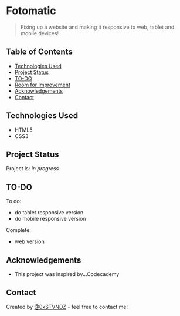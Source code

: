 # Fotomatic
> Fixing up a website and making it responsive to web, tablet and mobile devices!

## Table of Contents
* [Technologies Used](#technologies-used)
* [Project Status](#project-status)
* [TO-DO](#TO-DO) 
* [Room for Improvement](#room-for-improvement)
* [Acknowledgements](#acknowledgements)
* [Contact](#contact)


## Technologies Used
- HTML5
- CSS3


## Project Status
Project is: _in progress_ 


## TO-DO
To do:
- do tablet responsive version
- do mobile responsive version

Complete:
- web version

## Acknowledgements
- This project was inspired by...Codecademy


## Contact
Created by [@0xSTVNDZ](https://www.twitter.com/0xSTVNDZ) - feel free to contact me!
